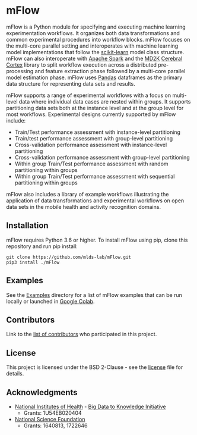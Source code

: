 # mFlow

mFlow is a Python module for specifying and executing machine learning experimentation workflows. It organizes both 
data transformations and common experimental procedures into workflow blocks. mFlow focuses on the multi-core parallel 
setting and interoperates with machine learning model implementations that follow the 
[scikit-learn](https://github.com/scikit-learn/scikit-learn) model class structure. mFlow can also interoperate 
with [Apache Spark](https://spark.apache.org/) and the [MD2K](https://md2k.org/) [Cerebral Cortex](https://github.com/MD2Korg/CerebralCortex-Kernel) 
library to split workflow execution across a distributed pre-processing and feature extraction phase followed by a 
multi-core parallel model estimation phase. mFlow uses [Pandas](https://github.com/pandas-dev/pandas) dataframes 
as the primary data structure for representing data sets and results.

mFlow supports a range of experimental workflows with a focus on multi-level data where individual data cases are nested 
within groups. It supports partitioning data sets both at the instance level and at the group level for most workflows.
Experimental designs currently supported by mFlow include:

* Train/Test performance assessment with instance-level partitioning
* Train/test performance assessment with group-level partitioning
* Cross-validation performance assessment with instance-level partitioning
* Cross-validation performance assessment with group-level partitioning
* Within group Train/Test performance assessment with random partitioning within groups 
* Within group Train/Test performance assessment with sequential partitioning within groups 

mFlow also includes a library of example workflows illustrating the application of data transformations and experimental workflows
on open data sets in the mobile health and activity recognition domains. 

## Installation 

mFlow requires Python 3.6 or higher. To install mFlow using pip, clone this repository and run pip install:
```
git clone https://github.com/mlds-lab/mFlow.git
pip3 install ./mFlow
```
## Examples
See the [Examples](https://github.com/mlds-lab/mFlow/tree/master/Examples) directory for a list of mFlow examples 
that can be run locally or launched in [Google Colab](https://colab.research.google.com/).

## Contributors

Link to the [list of contributors](https://github.com/mlds-lab/mFlow/graphs/contributors) who participated in this project.

## License

This project is licensed under the BSD 2-Clause - see the [license](https://github.com/mlds-lab/mFlow/blob/master/LICENSE) file for details.

## Acknowledgments

* [National Institutes of Health](https://www.nih.gov/) - [Big Data to Knowledge Initiative](https://datascience.nih.gov/bd2k)
  * Grants: 1U54EB020404
* [National Science Foundation](https://www.nsf.gov/)
  * Grants: 1640813, 1722646
